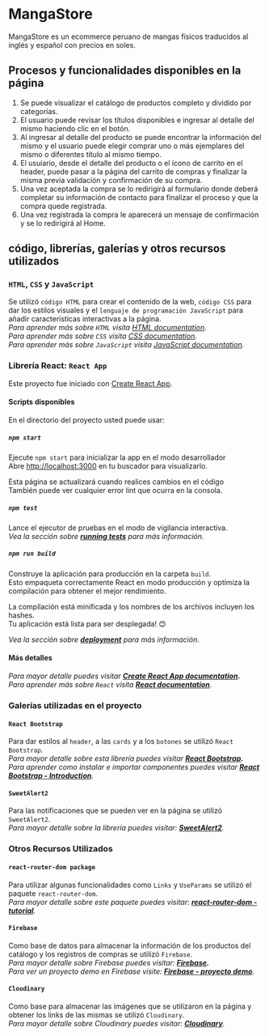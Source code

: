 # MangaStore

MangaStore es un ecommerce peruano de mangas físicos traducidos al inglés y español con precios en soles.

## Procesos y funcionalidades disponibles en la página

1. Se puede visualizar el catálogo de productos completo y dividido por categorías.
2. El usuario puede revisar los títulos disponibles e ingresar al detalle del mismo haciendo clic en el botón.
3. Al ingresar al detalle del producto se puede encontrar la información del mismo y el usuario puede elegir comprar uno o más ejemplares del mismo o diferentes título al mismo tiempo.
4. El usuiario, desde el detalle del producto o el ícono de carrito en el header, puede pasar a la página del carrito de compras y finalizar la misma previa validación y confirmación de su compra.
5. Una vez aceptada la compra se lo redirigirá al formulario donde deberá completar su información de contacto para finalizar el proceso y que la compra quede registrada.
6. Una vez registrada la compra le aparecerá un mensaje  de confirmación y se lo redirigirá al Home.

## código, librerías, galerías y otros recursos utilizados

### `HTML`, `CSS` y `JavaScript`

Se utilizó `código HTML` para crear el contenido de la web, `código CSS` para dar los estilos visuales y el `lenguaje de programación JavaScript` para añadir características interactivas a la página.\
_Para aprender más sobre `HTML` visita [HTML documentation](https://devdocs.io/html/).\
Para aprender más sobre `CSS` visita [CSS documentation](https://devdocs.io/css/).\
Para aprender más sobre `JavaScript` visita [JavaScript documentation](https://devdocs.io/javascript/)._

### Librería React: `React App`

Este proyecto fue iniciado con [Create React App](https://github.com/facebook/create-react-app).

#### Scripts disponibles

En el directorio del proyecto usted puede usar:

##### `npm start`

Ejecute `npm start` para inicializar la app en el modo desarrollador\
Abre [http://localhost:3000](http://localhost:3000) en tu buscador para visualizarlo.

Esta página se actualizará cuando realices cambios en el código\
También puede ver cualquier error lint que ocurra en la consola.

##### `npm test`

Lance el ejecutor de pruebas en el modo de vigilancia interactiva.\
_Vea la sección sobre **[running tests](https://facebook.github.io/create-react-app/docs/running-tests)** para más información._

##### `npm run build`

Construye la aplicación para producción en la carpeta `build`.\
Esto empaqueta correctamente React en modo producción y optimiza la compilación para obtener el mejor rendimiento.

La compilación está minificada y los nombres de los archivos incluyen los hashes.\
Tu aplicación está lista para ser desplegada! :blush:

_Vea la sección sobre **[deployment](https://facebook.github.io/create-react-app/docs/deployment)** para más información._

#### Más detalles

_Para mayor detalle puedes visitar **[Create React App documentation](https://facebook.github.io/create-react-app/docs/getting-started).**\
Para aprender más sobre `React` visita **[React documentation](https://reactjs.org/)**._

### Galerías utilizadas en el proyecto

#### `React Bootstrap`

Para dar estilos al `header`, a las `cards` y a los `botones` se utilizó `React Bootstrap`.\
_Para mayor  detalle sobre esta librería puedes visitar **[React Bootstrap](https://react-bootstrap.github.io/).**\
Para aprender como instalar e importar componentes puedes visitar **[React Bootstrap - Introduction](https://react-bootstrap.github.io/getting-started/introduction)**._

#### `SweetAlert2`

Para las notificaciones que se pueden ver en la página se utilizó `SweetAlert2`.\
_Para mayor detalle sobre la librería puedes visitar: **[SweetAlert2](https://sweetalert2.github.io/)**._

### Otros Recursos Utilizados

#### `react-router-dom package`

Para utilizar algunas funcionalidades como `Links` y `UseParams` se utilizó el paquete `react-router-dom`.\
_Para mayor detalle sobre este paquete puedes visitar: **[react-router-dom - tutorial](https://github.com/remix-run/react-router/blob/main/docs/getting-started/tutorial.md)**._

#### `Firebase`

Como base de datos para almacenar la información de los productos del catálogo y los registros de compras se utilizó `Firebase`.\
_Para mayor detalle sobre Firebase puedes visitar: **[Firebase](https://console.firebase.google.com/u/0/).**\
Para ver un proyecto demo en Firebase visite: **[Firebase - proyecto demo](https://console.firebase.google.com/u/0/project/fir-demo-project/overview)**._

#### `Cloudinary`

Como base para almacenar las imágenes que se utilizaron en la página y obtener los links de las mismas se utilizó `Cloudinary`.\
_Para mayor detalle sobre Cloudinary puedes visitar: **[Cloudinary](https://cloudinary.com/)**._
